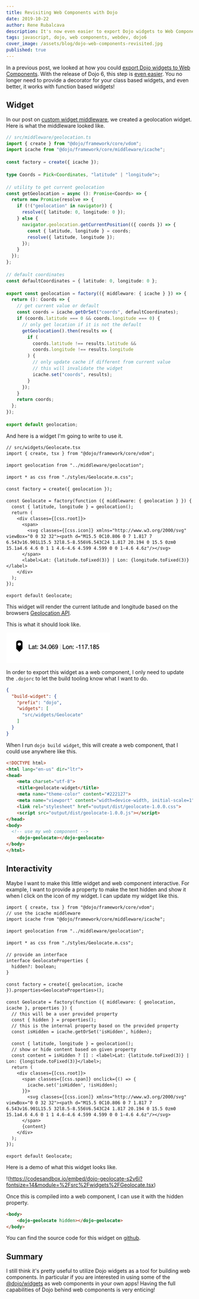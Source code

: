 ```yaml
---
title: Revisiting Web Components with Dojo
date: 2019-10-22
author: Rene Rubalcava
description: It's now even easier to export Dojo widgets to Web Components
tags: javascript, dojo, web components, webdev, dojo6
cover_image: /assets/blog/dojo-web-components-revisited.jpg
published: true
---
```


In a previous post, we looked at how you could [export Dojo widgets to Web Components](https://learn-dojo.com/web-components-with-dojo). With the release of Dojo 6, this step is [even easier](https://dojo.io/blog/version-6-dojo#zero-configuration-custom-elements). You no longer need to provide a decorator for your class based widgets, and even better, it works with function based widgets!

## Widget

In our post on [custom widget middleware](https://learn-dojo.com/dojo-custom-middleware), we created a geolocation widget. Here is what the middleware looked like.

```ts
// src/middleware/geolocation.ts
import { create } from "@dojo/framework/core/vdom";
import icache from "@dojo/framework/core/middleware/icache";

const factory = create({ icache });

type Coords = Pick<Coordinates, "latitude" | "longitude">;

// utility to get current geolocation
const getGeolocation = async (): Promise<Coords> => {
  return new Promise(resolve => {
    if (!("geolocation" in navigator)) {
      resolve({ latitude: 0, longitude: 0 });
    } else {
      navigator.geolocation.getCurrentPosition(({ coords }) => {
        const { latitude, longitude } = coords;
        resolve({ latitude, longitude });
      });
    }
  });
};

// default coordinates
const defaultCoordinates = { latitude: 0, longitude: 0 };

export const geolocation = factory(({ middleware: { icache } }) => {
  return (): Coords => {
    // get current value or default
    const coords = icache.getOrSet("coords", defaultCoordinates);
    if (coords.latitude === 0 && coords.longitude === 0) {
      // only get location if it is not the default
      getGeolocation().then(results => {
        if (
          coords.latitude !== results.latitude &&
          coords.longitude !== results.longitude
        ) {
          // only update cache if different from current value
          // this will invalidate the widget
          icache.set("coords", results);
        }
      });
    }
    return coords;
  };
});

export default geolocation;
```

And here is a widget I'm going to write to use it.

```tsx
// src/widgets/Geolocate.tsx
import { create, tsx } from "@dojo/framework/core/vdom";

import geolocation from "../middleware/geolocation";

import * as css from "./styles/Geolocate.m.css";

const factory = create({ geolocation });

const Geolocate = factory(function ({ middleware: { geolocation } }) {
  const { latitude, longitude } = geolocation();
  return (
    <div classes={[css.root]}>
      <span>
        <svg classes={[css.icon]} xmlns="http://www.w3.org/2000/svg" viewBox="0 0 32 32"><path d="M15.5 0C10.806 0 7 1.817 7 6.543v16.901L15.5 32l8.5-8.556V6.543C24 1.817 20.194 0 15.5 0zm0 15.1a4.6 4.6 0 1 1 4.6-4.6 4.599 4.599 0 0 1-4.6 4.6z"/></svg>
      </span>
      <label>Lat: {latitude.toFixed(3)} | Lon: {longitude.toFixed(3)}</label>
    </div>
  );
});

export default Geolocate;
```

This widget will render the current latitude and longitude based on the browsers [Geolocation API](https://developer.mozilla.org/en-US/docs/Web/API/Geolocation_API).

This is what it should look like.

![dojo widget](/assets/images/web-components-with-dojo-revisited/dojo-geolocate.png)

In order to export this widget as a web component, I only need to update the `.dojorc` to let the build tooling know what I want to do.

```json
{
  "build-widget": {
    "prefix": "dojo",
    "widgets": [
      "src/widgets/Geolocate"
    ]
  }
}
```

When I run `dojo build widget`, this will create a web component, that I could use anywhere like this.

```html
<!DOCTYPE html>
<html lang="en-us" dir="ltr">
<head>
	<meta charset="utf-8">
	<title>geolocate-widget</title>
	<meta name="theme-color" content="#222127">
	<meta name="viewport" content="width=device-width, initial-scale=1">
	<link rel="stylesheet" href="output/dist/geolocate-1.0.0.css">
	<script src="output/dist/geolocate-1.0.0.js"></script>
</head>
<body>
  <!-- use my web component -->
	<dojo-geolocate></dojo-geolocate>
</body>
</html>
```

## Interactivity

Maybe I want to make this little widget and web component interactive. For example, I want to provide a property to make the text hidden and show it when I click on the icon of my widget. I can update my widget like this.

```tsx
import { create, tsx } from "@dojo/framework/core/vdom";
// use the icache middleware
import icache from "@dojo/framework/core/middleware/icache";

import geolocation from "../middleware/geolocation";

import * as css from "./styles/Geolocate.m.css";

// provide an interface
interface GeolocateProperties {
  hidden?: boolean;
}

const factory = create({ geolocation, icache }).properties<GeolocateProperties>();

const Geolocate = factory(function ({ middleware: { geolocation, icache }, properties }) {
  // this will be a user provided property
  const { hidden } = properties();
  // this is the internal property based on the provided property
  const isHidden = icache.getOrSet('isHidden', hidden);

  const { latitude, longitude } = geolocation();
  // show or hide content based on given property
  const content = isHidden ? [] : <label>Lat: {latitude.toFixed(3)} | Lon: {longitude.toFixed(3)}</label>;
  return (
    <div classes={[css.root]}>
      <span classes={[css.span]} onclick={() => {
        icache.set('isHidden', !isHidden);
      }}>
        <svg classes={[css.icon]} xmlns="http://www.w3.org/2000/svg" viewBox="0 0 32 32"><path d="M15.5 0C10.806 0 7 1.817 7 6.543v16.901L15.5 32l8.5-8.556V6.543C24 1.817 20.194 0 15.5 0zm0 15.1a4.6 4.6 0 1 1 4.6-4.6 4.599 4.599 0 0 1-4.6 4.6z"/></svg>
      </span>
      {content}
    </div>
  );
});

export default Geolocate;
```

Here is a demo of what this widget looks like.

!(https://codesandbox.io/embed/dojo-geolocate-s2v6i?fontsize=14&module=%2Fsrc%2Fwidgets%2FGeolocate.tsx)

Once this is compiled into a web component, I can use it with the hidden property.

```html
<body>
	<dojo-geolocate hidden></dojo-geolocate>
</body>
```

You can find the source code for this widget on [github](https://github.com/odoe/dojo-geolocate).

## Summary

I still think it's pretty useful to utilize Dojo widgets as a tool for building web components. In particular if you are interested in using some of the [@dojo/widgets](https://github.com/dojo/widgets) as web components in your own apps! Having the full capabilities of Dojo behind web components is very enticing!
